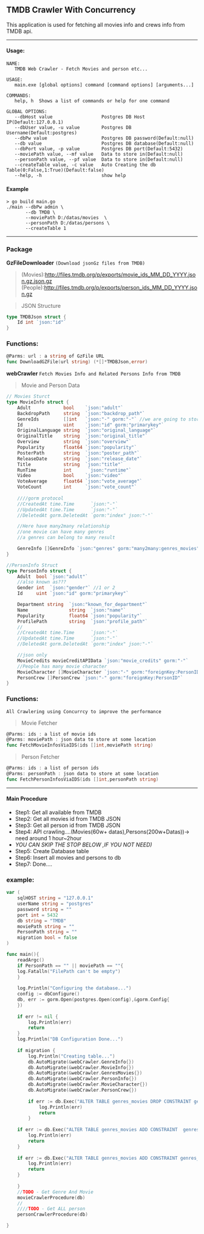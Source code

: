 ## TMDB Crawler With Concurrency 
This application is used for fetching all movies info and crews info from TMDB api.

---
#### Usage:
```CMD
NAME:
   TMDB Web Crawler - Fetch Movies and person etc...                     
                                                                         
USAGE:                                                                   
   main.exe [global options] command [command options] [arguments...]    
                                                                         
COMMANDS:                                                                
   help, h  Shows a list of commands or help for one command             
                                                                         
GLOBAL OPTIONS:                                                          
   --dbHost value                  Postgres DB Host IP(Default:127.0.0.1)
   --dbUser value, -u value        Postgres DB Username(Default:postgres)
   --dbPw value                    Postgres DB password(Default:null)    
   --db value                      Postgres DB database(Default:null)    
   --dbPort value, -p value        Postgres DB port(Default:5432)
   --moviePath value, --mf value   Data to store in(Default:null)
   --personPath value, --pf value  Data to store in(Default:null)
   --createTable value, -c value   Auto Creating the db Table(0:False,1:True)(Default:false)
   --help, -h                      show help
```
#### Example
``` CMD
> go build main.go
./main --dbPw admin \
       --db TMDB \
       --moviePath D:/datas/movies  \
       --personPath D:/datas/persons \
       --createTable 1 
```

---
### Package

**GzFileDownloader**
`(Download jsonGz files from TMDB)`
> (Movies):http://files.tmdb.org/p/exports/movie_ids_MM_DD_YYYY.json.gz.json.gz
> (People):http://files.tmdb.org/p/exports/person_ids_MM_DD_YYYY.json.gz

> JSON Structure  
```go
type TMDBJson struct {
	Id int `json:"id"`
}
```

### Functions:
```go
@Parms: url : a string of GzFile URL
func DownloadGZFile(url string) (*[]*TMDBJson,error)
```

  
**webCrawler** 
`Fetch Movies Info and Related Persons Info from TMDB`  
> Movie and Person Data
```go
// Movies Sturct
type MovieInfo struct {
	Adult            bool    `json:"adult"`
	BackdropPath     string  `json:"backdrop_path"`
	GenreIds         []int   `json:"-" gorm:"-"` //we are going to store it with join table ,ignore that...
	Id               uint    `json:"id" gorm:"primarykey"`
	OriginalLanguage string  `json:"original_language"`
	OriginalTitle    string  `json:"original_title"`
	Overview         string  `json:"overview"`
	Popularity       float64 `json:"popularity"`
	PosterPath       string  `json:"poster_path"`
	ReleaseDate      string  `json:"release_date"`
	Title            string  `json:"title"`
	RunTime 		 int 	  `json:"runtime"`
	Video            bool    `json:"video"`
	VoteAverage      float64 `json:"vote_average"`
	VoteCount        int     `json:"vote_count"`
	
	////gorm protocol
	//CreatedAt time.Time      `json:"-"`
	//UpdatedAt time.Time      `json:"-"`
	//DeletedAt gorm.DeletedAt `gorm:"index" json:"-"`

	//Here have many2many relationship
	//one movie can have many genres
	//a genres can belong to many result

	GenreInfo []GenreInfo `json:"genres" gorm:"many2many:genres_movies"` //json do not contain this info, ignore that
}
```
```go
//PersonInfo Struct
type PersonInfo struct {
	Adult  bool `json:"adult"`
	//also known as???
	Gender int  `json:"gender"` //1 or 2
	Id     uint `json:"id" gorm:"primarykey"`

	Department string  `json:"known_for_department"`
	Name               string  `json:"name"`
	Popularity         float64 `json:"popularity"`
	ProfilePath        string  `json:"profile_path"`
	//
	//CreatedAt time.Time      `json:"-"`
	//UpdatedAt time.Time      `json:"-"`
	//DeletedAt gorm.DeletedAt `gorm:"index" json:"-"`

	//json only
	MovieCredits movieCreditAPIData `json:"movie_credits" gorm:"-"`
	//People has many movie character
	MovieCharacter []MovieCharacter `json:"-" gorm:"foreignKey:PersonID"`
	PersonCrew []PersonCrew `json:"-" gorm:"foreignKey:PersonID"`
}
```

### Functions:
`All Crawlering using Concurrcy to improve the performance`  
> Movie Fetcher
```go
@Parms: ids : a list of movie ids
@Parms: moviePath : json data to store at some location
func FetchMovieInfosViaIDS(ids []int,moviePath string)
```
> Person Fetcher
```go
@Parms: ids : a list of person ids
@Parms: personPath : json data to store at some location
func FetchPersonInfosViaIDS(ids []int,personPath string)
```
---
#### Main Procedure
* Step1: Get all available from TMDB
* Step2: Get all movies id from TMDB JSON
* Step3: Get all person id from TMDB JSON
* Step4: API crawling....(Movies(60w+ datas),Persons(200w+Datas))->  need around 1 hour~2hour
* *YOU CAN SKIP THE STOP BELOW ,IF YOU NOT NEED)*
* Step5: Create Database table
* Step6: Insert all movies and persons to db
* Step7: Done....
### example:
```go
var (
    sqlHOST string = "127.0.0.1"
    userName string = "postgres"
    password string = ""
    port int = 5432
    db string = "TMDB"
    moviePath string = ""
    PersonPath string = ""
    migration bool = false
)

func main(){
    readArgc()
    if PersonPath == "" || moviePath == ""{
    log.Fatalln("FilePath can't be empty")
    }
    
    log.Println("Configuring the database...")
    config := dbConfigure()
    db, err := gorm.Open(postgres.Open(config),&gorm.Config{
    })
	
    if err != nil {
        log.Println(err)
        return
    }
    log.Println("DB Configuration Done...")
    
    if migration {
        log.Println("Creating table...")
        db.AutoMigrate(&webCrawler.GenreInfo{})
        db.AutoMigrate(&webCrawler.MovieInfo{})
        db.AutoMigrate(&webCrawler.GenresMovies{})
        db.AutoMigrate(&webCrawler.PersonInfo{})
        db.AutoMigrate(&webCrawler.MovieCharacter{})
        db.AutoMigrate(&webCrawler.PersonCrew{})
        
        if err := db.Exec("ALTER TABLE genres_movies DROP CONSTRAINT genres_movies_pkey").Error ; err != nil {
            log.Println(err)
            return
        }
    
    if err := db.Exec("ALTER TABLE genres_movies ADD CONSTRAINT  genres_movies_unique UNIQUE(genre_info_id,movie_info_id)").Error; err != nil{
        log.Println(err)
        return
	}
    
    if err := db.Exec("ALTER TABLE genres_movies ADD CONSTRAINT genres_movies_pkey PRIMARY KEY (id)").Error ; err != nil{
        log.Println(err)
        return
    }
    
    }
    //TODO - Get Genre And Movie
    movieCrawlerProcedure(db)
    //
    ////TODO - Get ALL person
    personCrawlerProcedure(db)

}
```